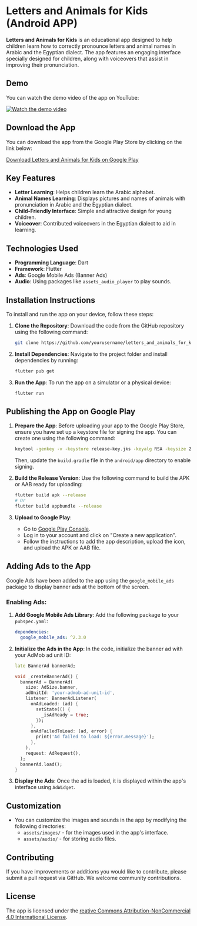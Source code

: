 # Letters and Animals for Kids (Android APP)

**Letters and Animals for Kids** is an educational app designed to help children learn how to correctly pronounce letters and animal names in Arabic and the Egyptian dialect. The app features an engaging interface specially designed for children, along with voiceovers that assist in improving their pronunciation.

## Demo

You can watch the demo video of the app on YouTube:

[![Watch the demo video](https://img.youtube.com/vi/O4S1y2h3nmE/0.jpg)](https://www.youtube.com/watch?v=O4S1y2h3nmE)

## Download the App

You can download the app from the Google Play Store by clicking on the link below:

[Download Letters and Animals for Kids on Google Play](https://play.google.com/store/apps/details?id=com.arca.animals_v3)


## Key Features

- **Letter Learning**: Helps children learn the Arabic alphabet.
- **Animal Names Learning**: Displays pictures and names of animals with pronunciation in Arabic and the Egyptian dialect.
- **Child-Friendly Interface**: Simple and attractive design for young children.
- **Voiceover**: Contributed voiceovers in the Egyptian dialect to aid in learning.

## Technologies Used

- **Programming Language**: Dart
- **Framework**: Flutter
- **Ads**: Google Mobile Ads (Banner Ads)
- **Audio**: Using packages like `assets_audio_player` to play sounds.

## Installation Instructions

To install and run the app on your device, follow these steps:

1. **Clone the Repository**:
   Download the code from the GitHub repository using the following command:

   ```bash
   git clone https://github.com/yourusername/letters_and_animals_for_kids.git
   ```

2. **Install Dependencies**:
   Navigate to the project folder and install dependencies by running:

   ```bash
   flutter pub get
   ```

3. **Run the App**:
   To run the app on a simulator or a physical device:

   ```bash
   flutter run
   ```

## Publishing the App on Google Play

1. **Prepare the App**:
   Before uploading your app to the Google Play Store, ensure you have set up a keystore file for signing the app. You can create one using the following command:

   ```bash
   keytool -genkey -v -keystore release-key.jks -keyalg RSA -keysize 2048 -validity 10000 -alias release
   ```

   Then, update the `build.gradle` file in the `android/app` directory to enable signing.

2. **Build the Release Version**:
   Use the following command to build the APK or AAB ready for uploading:

   ```bash
   flutter build apk --release
   # Or
   flutter build appbundle --release
   ```

3. **Upload to Google Play**:
   - Go to [Google Play Console](https://play.google.com/console).
   - Log in to your account and click on "Create a new application".
   - Follow the instructions to add the app description, upload the icon, and upload the APK or AAB file.

## Adding Ads to the App

Google Ads have been added to the app using the `google_mobile_ads` package to display banner ads at the bottom of the screen.

### Enabling Ads:

1. **Add Google Mobile Ads Library**:
   Add the following package to your `pubspec.yaml`:

   ```yaml
   dependencies:
     google_mobile_ads: ^2.3.0
   ```

2. **Initialize the Ads in the App**:
   In the code, initialize the banner ad with your AdMob ad unit ID:

   ```dart
   late BannerAd bannerAd;

   void _createBannerAd() {
     bannerAd = BannerAd(
       size: AdSize.banner,
       adUnitId: 'your-admob-ad-unit-id',
       listener: BannerAdListener(
         onAdLoaded: (ad) {
           setState(() {
             _isAdReady = true;
           });
         },
         onAdFailedToLoad: (ad, error) {
           print('Ad failed to load: ${error.message}');
         },
       ),
       request: AdRequest(),
     );
     bannerAd.load();
   }
   ```

3. **Display the Ads**:
   Once the ad is loaded, it is displayed within the app's interface using `AdWidget`.

## Customization

- You can customize the images and sounds in the app by modifying the following directories:
  - `assets/images/` - for the images used in the app's interface.
  - `assets/audio/` - for storing audio files.

## Contributing

If you have improvements or additions you would like to contribute, please submit a pull request via GitHub. We welcome community contributions.

## License

The app is licensed under the [reative Commons Attribution-NonCommercial 4.0 International License](https://creativecommons.org/licenses/by-nc/4.0/).
